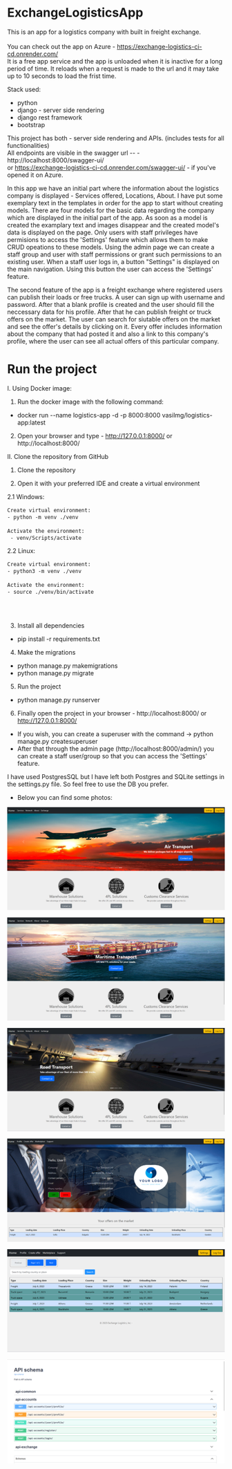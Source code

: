 # ExchangeLogisticsApp
This is an app for a logistics company with built in freight exchange.</br></br>
You can check out the app on Azure - https://exchange-logistics-ci-cd.onrender.com/</br>
It is a free app service and the app is unloaded when it is inactive for a long period of time. It reloads when a request is made to the url and it may take up to 10 seconds to load the frist time.

Stack used:
 - python
 - django - server side rendering
 - django rest framework
 - bootstrap
 
 This project has both - server side rendering and APIs. (includes tests for all functionalities) </br>
 All endpoints are visible in the swagger url -- - http://localhost:8000/swagger-ui/</br>or https://exchange-logistics-ci-cd.onrender.com/swagger-ui/  - if you've opened it on Azure.
 
 
 
 In this app we have an initial part where the information about the logistics company is displayed - Services offered, Locations, About.
 I have put some exemplary text in the templates in order for the app to start without creating models.
 There are four models for the basic data regarding the company which are displayed in the initial part of the app.
 As soon as a model is created the examplary text and images disappear and the created model's data is displayed on the page.
 Only users with staff privileges have permisions to access the 'Settings' feature which allows them to make CRUD opeations to these models.
 Using the admin page we can create a staff group and user with staff permissions or grant such permissions to an existing user.
 When a staff user logs in, a button "Settings" is displayed on the main navigation. Using this button the user can access the 'Settings' feature.
 
 The second feature of the app is a freight exchange where registered users can publish their loads or free trucks.
 A user can sign up with username and password. After that a blank profile is created and the user should fill the neccessary data for his profile.
 After that he can publish freight or truck offers on the market. The user can search for siutable offers on the market and see the offer's details by clicking on it.
 Every offer includes information about the company that had posted it and also a link to this company's profile, where the user can see all actual offers of this particular company.
 
 # Run the project
 
 I. Using Docker image:
 
 1. Run the docker image with the following command:
 - docker run --name logistics-app  -d -p 8000:8000 vasilmg/logistics-app:latest
 
 2. Open your browser and type - http://127.0.0.1:8000/ or http://localhost:8000/
 
 II. Clone the repository from GitHub
 
 1. Clone the repository

 2. Open it with your preferred IDE and create a virtual environment

   2.1 Windows:
 
    Create virtual environment:
    - python -m venv ./venv

    Activate the environment:
     - venv/Scripts/activate

  2.2 Linux:
 
    Create virtual environment:
    - python3 -m venv ./venv

    Activate the environment:
    - source ./venv/bin/activate 
   <br/>
   <br/>

3. Install all dependencies
  - pip install -r requirements.txt
  
4. Make the migrations
  - python manage.py makemigrations
  - python manage.py migrate
 
5. Run the project
 - python manage.py runserver
 
6. Finally open the project in your browser - http://localhost:8000/ or http://127.0.0.1:8000/
 

 - If you wish, you can create a superuser with the command  -> python manage.py createsuperuser
 - After that through the admin page (http://localhost:8000/admin/) you can create a staff user/group so that you can access the 'Settings' feature.

 
 I have used PostgresSQL but I have left both Postgres and SQLite settings in the settings.py file. So feel free to use the DB you prefer.
 
  - Below you can find some photos:
 
![front page](https://github.com/VasilMG/Django-ExchangeLogisticsApp/blob/main/Screenshots/Screenshot%202023-07-05%20003045.png)

![front page](https://github.com/VasilMG/Django-ExchangeLogisticsApp/blob/main/Screenshots/Screenshot%202023-07-05%20003100.png)

![front page](https://github.com/VasilMG/Django-ExchangeLogisticsApp/blob/main/Screenshots/Screenshot%202023-07-05%20003114.png)

![front page](https://github.com/VasilMG/Django-ExchangeLogisticsApp/blob/main/Screenshots/Screenshot%202023-07-05%20000604.png)

![front page](https://github.com/VasilMG/Django-ExchangeLogisticsApp/blob/main/Screenshots/Screenshot%202023-07-05%20001622.png)

![front page](https://github.com/VasilMG/Django-ExchangeLogisticsApp/blob/main/Screenshots/Screenshot%202023-03-11%20232327.png)

